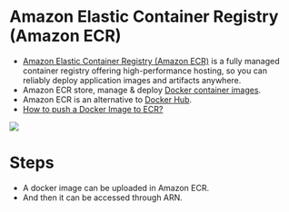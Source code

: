 # Amazon Elastic Container Registry (Amazon ECR)
- [Amazon Elastic Container Registry (Amazon ECR)](https://aws.amazon.com/ecr/) is a fully managed container registry offering high-performance hosting, so you can reliably deploy application images and artifacts anywhere.
- Amazon ECR store, manage & deploy [Docker container images](../../../1_HLDDesignComponents/6_DevOps/Docker/Readme.md).
- Amazon ECR is an alternative to [Docker Hub](https://hub.docker.com/).
- [How to push a Docker Image to ECR?](https://docs.aws.amazon.com/AmazonECR/latest/userguide/docker-push-ecr-image.html)

![](https://d1.awsstatic.com/legal/AmazonElasticContainerRegistry/Product-Page-Diagram_Amazon-ECR.2f9e7f26ef78f4dc6f058f7eeb07cf696f6951c1.png)

# Steps
- A docker image can be uploaded in Amazon ECR.
- And then it can be accessed through ARN.